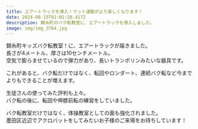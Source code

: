 ```yaml
---
title: エアートラックを導入！マット運動がより楽しくなります！
date: 2024-08-15T01:01:28.417Z
description: 錦糸町のバク転教室に、エアートラックを導入しました。
image: img/img_3764.jpg
---
```

錦糸町キッズバク転教室！に、エアートラックが届きました。\
長さが4メートル、厚さは10センチメートル。\
空気で膨らませているので弾力があり、長いトランポリンみたいな器具です。

これがあると、バク転だけではなく、転回やロンダート、連続バク転など今までよりもできることが増えます。

生徒さんの使ってみた評判も上々。\
バク転の後に、転回や伸膝前転の練習をしていました。

バク転教室だけではなく、体操教室としての面も強化されました。\
墨田区近辺でアクロバットをしてみたいお子様のご来場をお待ちしています！